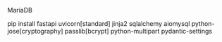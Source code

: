 MariaDB

pip install fastapi uvicorn[standard] jinja2 sqlalchemy aiomysql python-jose[cryptography] passlib[bcrypt] python-multipart pydantic-settings
